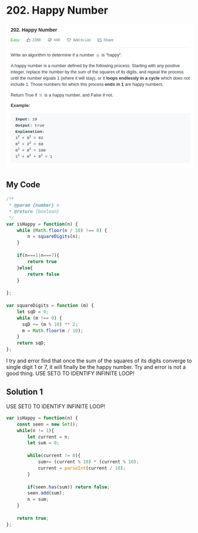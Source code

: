 # 202. Happy Number

![](.gitbook/assets/image%20%2823%29.png)

## My Code

```javascript
/**
 * @param {number} n
 * @return {boolean}
 */
var isHappy = function(n) {
    while (Math.floor(n / 10) !== 0) {
        n = squareDigits(n);
    }
    
    if(n===1|n===7){
        return true
    }else{
        return false
    }
    
};

var squareDigits = function (m) {
    let sqD = 0;
    while (m !== 0) {
      sqD += (m % 10) ** 2;
      m = Math.floor(m / 10);
    }
    return sqD;
};
```

I try and error find that once the sum of the squares of its digits converge to single digit 1 or 7, it will finally be the happy number. Try and error is not a good thing. USE SET\(\) TO IDENTIFY INFINITE LOOP!

## Solution 1

USE SET\(\) TO IDENTIFY INFINITE LOOP!

```javascript
var isHappy = function(n) {
    const seen = new Set(); 
    while(n != 1){
        let current = n;
        let sum = 0;
        
        while(current != 0){
            sum+= (current % 10) * (current % 10);
            current = parseInt(current / 10);
        }
        
        if(seen.has(sum)) return false;
        seen.add(sum);
        n = sum;
    }
    
    return true;
};
```


